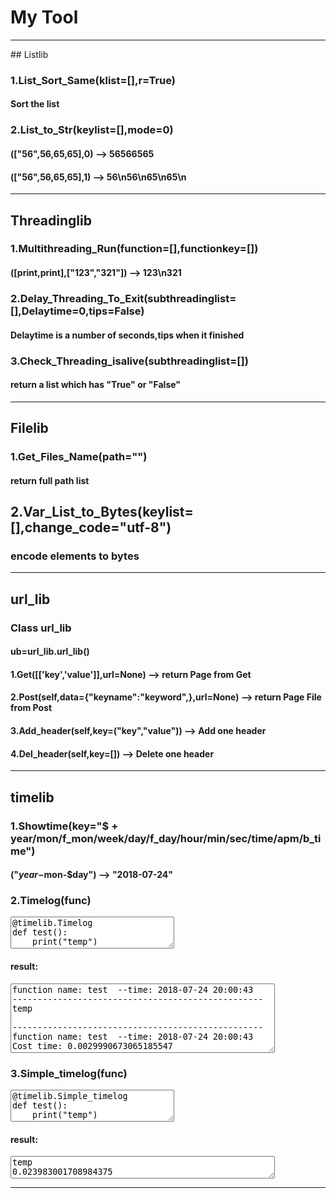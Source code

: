 # My Tool
<hr>
## Listlib

### 1.List_Sort_Same(klist=[],r=True)
#### Sort the list

### 2.List_to_Str(keylist=[],mode=0)
#### (["56",56,65,65],0)  -->  56566565
#### (["56",56,65,65],1)  -->  56\n56\n65\n65\n

<hr>

## Threadinglib

### 1.Multithreading_Run(function=[],functionkey=[])
#### ([print,print],["123","321"]) --> 123\n321

### 2.Delay_Threading_To_Exit(subthreadinglist=[],Delaytime=0,tips=False)
#### Delaytime is a number of seconds,tips when it finished

### 3.Check_Threading_isalive(subthreadinglist=[])
#### return a list which has "True" or "False"

<hr>

## Filelib
### 1.Get_Files_Name(path="")
#### return full path list

## 2.Var_List_to_Bytes(keylist=[],change_code="utf-8")
### encode elements to bytes

<hr>

## url_lib
### Class url_lib
#### ub=url_lib.url_lib()

#### 1.Get([['key','value']],url=None)   --> return Page from Get

#### 2.Post(self,data={"keyname":"keyword",},url=None)   --> return Page File from Post

#### 3.Add_header(self,key=("key","value"))  --> Add one header

#### 4.Del_header(self,key=[])  --> Delete one header

<hr>

## timelib
### 1.Showtime(key="$ + year/mon/f_mon/week/day/f_day/hour/min/sec/time/apm/b_time")
#### ("$year-$mon-$day")  -->  "2018-07-24"

### 2.Timelog(func)
<textarea cols=30 rows=3>@timelib.Timelog
def test():
    print("temp")</textarea>

#### result:

<textarea cols=50 rows=7>function name: test  --time: 2018-07-24 20:00:43
--------------------------------------------------
temp

--------------------------------------------------
function name: test  --time: 2018-07-24 20:00:43
Cost time: 0.0029990673065185547</textarea>

### 3.Simple_timelog(func)
<textarea cols=30 rows=3>@timelib.Simple_timelog
def test():
    print("temp")</textarea>

#### result:

<textarea cols=50 rows=2>temp
0.023983001708984375</textarea>






--------------------------------------------------
